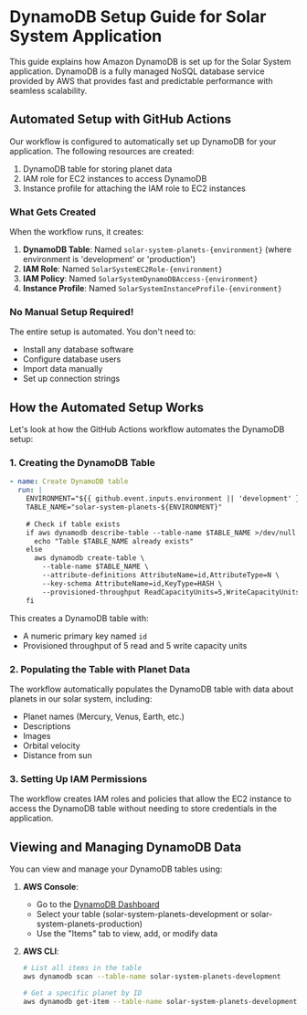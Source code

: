 # DynamoDB Setup Guide for Solar System Application

This guide explains how Amazon DynamoDB is set up for the Solar System application. DynamoDB is a fully managed NoSQL database service provided by AWS that provides fast and predictable performance with seamless scalability.

## Automated Setup with GitHub Actions

Our workflow is configured to automatically set up DynamoDB for your application. The following resources are created:

1. DynamoDB table for storing planet data
2. IAM role for EC2 instances to access DynamoDB
3. Instance profile for attaching the IAM role to EC2 instances

### What Gets Created

When the workflow runs, it creates:

1. **DynamoDB Table**: Named `solar-system-planets-{environment}` (where environment is 'development' or 'production')
2. **IAM Role**: Named `SolarSystemEC2Role-{environment}`
3. **IAM Policy**: Named `SolarSystemDynamoDBAccess-{environment}` 
4. **Instance Profile**: Named `SolarSystemInstanceProfile-{environment}`

### No Manual Setup Required!

The entire setup is automated. You don't need to:
- Install any database software
- Configure database users
- Import data manually
- Set up connection strings

## How the Automated Setup Works

Let's look at how the GitHub Actions workflow automates the DynamoDB setup:

### 1. Creating the DynamoDB Table

```yaml
- name: Create DynamoDB table
  run: |
    ENVIRONMENT="${{ github.event.inputs.environment || 'development' }}"
    TABLE_NAME="solar-system-planets-${ENVIRONMENT}"
    
    # Check if table exists
    if aws dynamodb describe-table --table-name $TABLE_NAME >/dev/null 2>&1; then
      echo "Table $TABLE_NAME already exists"
    else
      aws dynamodb create-table \
        --table-name $TABLE_NAME \
        --attribute-definitions AttributeName=id,AttributeType=N \
        --key-schema AttributeName=id,KeyType=HASH \
        --provisioned-throughput ReadCapacityUnits=5,WriteCapacityUnits=5
    fi
```

This creates a DynamoDB table with:
- A numeric primary key named `id`
- Provisioned throughput of 5 read and 5 write capacity units

### 2. Populating the Table with Planet Data

The workflow automatically populates the DynamoDB table with data about planets in our solar system, including:
- Planet names (Mercury, Venus, Earth, etc.)
- Descriptions
- Images
- Orbital velocity
- Distance from sun

### 3. Setting Up IAM Permissions

The workflow creates IAM roles and policies that allow the EC2 instance to access the DynamoDB table without needing to store credentials in the application.

## Viewing and Managing DynamoDB Data

You can view and manage your DynamoDB tables using:

1. **AWS Console**:
   - Go to the [DynamoDB Dashboard](https://console.aws.amazon.com/dynamodb/)
   - Select your table (solar-system-planets-development or solar-system-planets-production)
   - Use the "Items" tab to view, add, or modify data

2. **AWS CLI**:
   ```bash
   # List all items in the table
   aws dynamodb scan --table-name solar-system-planets-development
   
   # Get a specific planet by ID
   aws dynamodb get-item --table-name solar-system-planets-development --key '{"id": {"N": "3"}}'
   